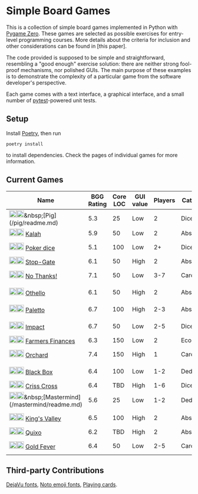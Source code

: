 # Simple Board Games

This is a collection of simple board games implemented in Python with [Pygame Zero](https://pygame-zero.readthedocs.io/en/stable/). These games are selected as possible exercises for entry-level programming courses. More details about the criteria for inclusion and other considerations can be found in [this paper].

The code provided is supposed to be simple and straightforward, resembling a "good enough" exercise solution: there are neither strong fool-proof mechanisms, nor polished GUIs. The main purpose of these examples is to demonstrate the complexity of a particular game from the software developer's perspective.

Each game comes with a text interface, a graphical interface, and a small number of [pytest](https://pytest.org/)-powered unit tests.

## Setup

Install [Poetry](https://python-poetry.org), then run

```shell
poetry install
```

to install dependencies. Check the pages of individual games for more information.

## Current Games

<!--GAMES_TABLE-->
|Name|BGG Rating|Core LOC|GUI value|Players|Category|Topics|
|---|---|---|---|---|---|---|
|[<img src=https://cf.geekdo-static.com/icons/favicon2.ico width=20>](https://boardgamegeek.com/boardgame/161130/pig)[<img src="https://upload.wikimedia.org/wikipedia/commons/5/5a/Wikipedia's_W.svg" width=20>](https://en.wikipedia.org/wiki/Pig_(dice_game))&nbsp;[Pig](/pig/readme.md)|5.3|25|Low|2|Dice|Basics|
|[<img src=https://cf.geekdo-static.com/icons/favicon2.ico width=20>](https://boardgamegeek.com/boardgame/2448/kalah)[<img src="https://upload.wikimedia.org/wikipedia/commons/5/5a/Wikipedia's_W.svg" width=20>](https://en.wikipedia.org/wiki/Kalah)&nbsp;[Kalah](/kalah/readme.md)|5.9|50|Low|2|Abstract|Arrays|
|[<img src=https://cf.geekdo-static.com/icons/favicon2.ico width=20>](https://boardgamegeek.com/boardgame/10502/poker-dice)[<img src="https://upload.wikimedia.org/wikipedia/commons/5/5a/Wikipedia's_W.svg" width=20>](https://en.wikipedia.org/wiki/Poker_dice)&nbsp;[Poker dice](/poker-dice/readme.md)|5.1|100|Low|2+|Dice|Arrays, Algorithms|
|[<img src=https://cf.geekdo-static.com/icons/favicon2.ico width=20>](https://boardgamegeek.com/boardgame/7450/stop-gate)[<img src="https://upload.wikimedia.org/wikipedia/commons/5/5a/Wikipedia's_W.svg" width=20>](https://en.wikipedia.org/wiki/Domineering)&nbsp;[Stop-Gate](/stop-gate/readme.md)|6.1|50|High|2|Abstract|2D Arrays|
|[<img src=https://cf.geekdo-static.com/icons/favicon2.ico width=20>](https://boardgamegeek.com/boardgame/12942/no-thanks)[<img src="https://upload.wikimedia.org/wikipedia/commons/5/5a/Wikipedia's_W.svg" width=20>](https://en.wikipedia.org/wiki/No_Thanks!_(game))&nbsp;[No Thanks!](/no-thanks/readme.md)|7.1|50|Low|3-7|Cards|Arrays, Algorithms|
|[<img src=https://cf.geekdo-static.com/icons/favicon2.ico width=20>](https://boardgamegeek.com/boardgame/2389/othello)[<img src="https://upload.wikimedia.org/wikipedia/commons/5/5a/Wikipedia's_W.svg" width=20>](https://en.wikipedia.org/wiki/Reversi)&nbsp;[Othello](/othello/readme.md)|6.1|50|High|2|Abstract|2D Arrays, Algorithms+|
|[<img src=https://cf.geekdo-static.com/icons/favicon2.ico width=20>](https://boardgamegeek.com/boardgame/101463/paletto)[<img src=https://upload.wikimedia.org/wikipedia/commons/7/74/Internet-web-browser.svg width=20>](https://spielstein.com/games/paletto/rules)&nbsp;[Paletto](/paletto/readme.md)|6.7|100|High|2-3|Abstract|Graphs, Algorithms+|
|[<img src=https://cf.geekdo-static.com/icons/favicon2.ico width=20>](https://boardgamegeek.com/boardgame/246228/impact-battle-elements)[<img src=https://upload.wikimedia.org/wikipedia/commons/7/74/Internet-web-browser.svg width=20>](https://whatsericplaying.com/2018/12/24/impact-battle-of-elements/)&nbsp;[Impact](/impact/readme.md)|6.7|50|Low|2-5|Dice|Arrays, Algorithms|
|[<img src=https://cf.geekdo-static.com/icons/favicon2.ico width=20>](https://boardgamegeek.com/boardgame/201028/farmers-finances)[<img src=https://cf.geekdo-static.com/icons/favicon2.ico width=20>](https://boardgamegeek.com/thread/1525550/farmers-finances-2016-9-card-nanogame-contest)&nbsp;[Farmers Finances](/farmers/readme.md)|6.3|150|Low|2|Economic|Basics|
|[<img src=https://cf.geekdo-static.com/icons/favicon2.ico width=20>](https://boardgamegeek.com/boardgame/245487/orchard-9-card-solitaire-game)[<img src=https://upload.wikimedia.org/wikipedia/commons/7/74/Internet-web-browser.svg width=20>](https://www.sideroomgames.com/product/orchard/)&nbsp;[Orchard](/orchard/readme.md)|7.4|150|High|1|Cards|2D Arrays, Algorithms+|
|[<img src=https://cf.geekdo-static.com/icons/favicon2.ico width=20>](https://boardgamegeek.com/boardgame/165/black-box)[<img src="https://upload.wikimedia.org/wikipedia/commons/5/5a/Wikipedia's_W.svg" width=20>](https://en.wikipedia.org/wiki/Black_Box_(game))&nbsp;[Black Box](/black-box/readme.md)|6.4|100|Low|1-2|Deduction|2D Arrays, Algorithms+|
|[<img src=https://cf.geekdo-static.com/icons/favicon2.ico width=20>](https://boardgamegeek.com/boardgame/220988/criss-cross)[<img src=https://upload.wikimedia.org/wikipedia/commons/7/74/Internet-web-browser.svg width=20>](https://www.thefamilygamers.com/criss-cross/)&nbsp;[Criss Cross](/criss-cross/readme.md)|6.4|TBD|High|1-6|Dice||
|[<img src=https://cf.geekdo-static.com/icons/favicon2.ico width=20>](https://boardgamegeek.com/boardgame/2392/mastermind)[<img src="https://upload.wikimedia.org/wikipedia/commons/5/5a/Wikipedia's_W.svg" width=20>](https://en.wikipedia.org/wiki/Mastermind_(board_game))&nbsp;[Mastermind](/mastermind/readme.md)|5.6|25|Low|1-2|Deduction|Basics, Arrays|
|[<img src=https://cf.geekdo-static.com/icons/favicon2.ico width=20>](https://boardgamegeek.com/boardgame/86169/kings-valley)[<img src=https://upload.wikimedia.org/wikipedia/commons/7/74/Internet-web-browser.svg width=20>](http://www.logygames.com/english/kingsvalley.html)&nbsp;[King's Valley](/kings-valley/readme.md)|6.5|100|High|2|Abstract|2D Arrays, Algorithms|
|[<img src=https://cf.geekdo-static.com/icons/favicon2.ico width=20>](https://boardgamegeek.com/boardgame/3190/quixo)[<img src=https://upload.wikimedia.org/wikipedia/commons/7/74/Internet-web-browser.svg width=20>](https://www.ultraboardgames.com/quixo/game-rules.php)&nbsp;[Quixo](/quixo/readme.md)|6.2|TBD|High|2|Abstract||
|[<img src=https://cf.geekdo-static.com/icons/favicon2.ico width=20>](https://boardgamegeek.com/boardgame/234120/gold-fever)[<img src=https://upload.wikimedia.org/wikipedia/commons/7/74/Internet-web-browser.svg width=20>](http://strongholdgames.com/our-games/gold-fever/)&nbsp;[Gold Fever](/gold-fever/readme.md)|6.4|50|Low|2-5|Cards|Basics, Arrays|

<!--GAMES_TABLE_END-->

## Third-party Contributions

[DejaVu fonts](https://dejavu-fonts.github.io), [Noto emoji fonts](https://github.com/googlefonts/noto-emoji), [Playing cards](https://en.wikipedia.org/wiki/Standard_52-card_deck).
